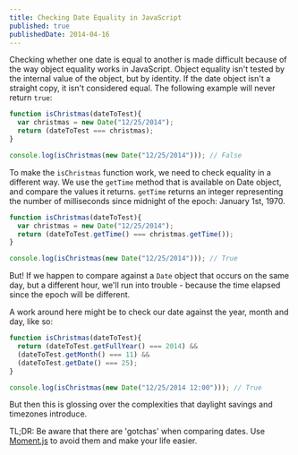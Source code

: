 ```yaml
---
title: Checking Date Equality in JavaScript
published: true
publishedDate: 2014-04-16
---
```


Checking whether one date is equal to another is made difficult because of the way object equality works in JavaScript. Object equality isn't tested by the internal value of the object, but by identity. If the date object isn't a straight copy, it isn't considered equal. The following example will never return `true`:

```js
function isChristmas(dateToTest){
  var christmas = new Date("12/25/2014");
  return (dateToTest === christmas);
}

console.log(isChristmas(new Date("12/25/2014"))); // False
```

To make the `isChristmas` function work, we need to check equality in a different way. We use the `getTime` method that is available on Date object, and compare the values it returns. `getTime` returns an integer representing the number of milliseconds since midnight of the epoch: January 1st, 1970.

```js
function isChristmas(dateToTest){
  var christmas = new Date("12/25/2014");
  return (dateToTest.getTime() === christmas.getTime());
}

console.log(isChristmas(new Date("12/25/2014"))); // True
```

But! If we happen to compare against a `Date` object that occurs on the same day, but a different hour, we'll run into trouble - because the time elapsed since the epoch will be different.

A work around here might be to check our date against the year, month and day, like so:

```js
function isChristmas(dateToTest){
  return (dateToTest.getFullYear() === 2014) &&
  (dateToTest.getMonth() === 11) &&
  (dateToTest.getDate() === 25);
}

console.log(isChristmas(new Date("12/25/2014 12:00"))); // True
```

But then this is glossing over the complexities that daylight savings and timezones introduce.

TL;DR: Be aware that there are 'gotchas' when comparing dates. Use [Moment.js](http://momentjs.com) to avoid them and make your life easier.
